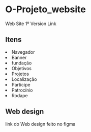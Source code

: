 <h1> O-Projeto_website</h1>
Web Site 1º Version
<a src='https://o-projeto.github.io/O-Projeto_website/'>Link</a>
<h2>Itens</h2>
<li>Navegador</li>
<li>Banner</li>
<li>fundação</li>
<li>Objetivos</li>
<li>Projetos</li>
<li>Localização</li>
<li>Participe</li>
<li>Patrocínio</li>
<li>Rodape</li>

<h2>Web design</h2>
link do Web design feito no figma
